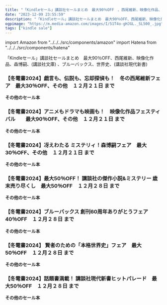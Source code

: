 ```yaml
---
title: "「Kindleセール」講談社セールまとめ　最大90％OFF　、西尾維新、映像化作品、森博嗣、小説 、ブルーバックス、世界史"
date: "2023-12-09 23:55:59"
description: "「Kindleセール」講談社セールまとめ　最大90％OFF、西尾維新、映像化作品、森博嗣、(講談社文庫) 、ブルーバックス、世界史、(講談社現代新書)"
ogpimage: "https://m.media-amazon.com/images/I/51T4o-gHJGL._SL500_.jpg"
tags: ["kindle sale"]
---
```

import Amazon from "../../../src/components/amazon"
import Hatena from "../../../src/components/hatena"

「Kindleセール」講談社セールまとめ　最大90％OFF、西尾維新、映像化作品、森博嗣、(講談社文庫) 、ブルーバックス、世界史、(講談社現代新書)




### 【冬電書2024】戯言も、伝説も、忘却探偵も！　冬の西尾維新フェア　最大30％OFF、その他　１２月２１日 まで


<Amazon asin="B0BQR591ZG" />



<Amazon asin="B0B38XSKWZ" />



<Amazon asin="B09R9LG37N" />


**その他のセール本**

<Hatena src="https://kyukyunyorituryo.github.io/kindle_sale/20231221s37233/" title=""/>

### 【冬電書2024】アニメもドラマも映画も！　映像化作品フェスティバル　　最大90％OFF、その他　１２月２１日 まで

<Amazon asin="B0CLKY7VFF" />



<Amazon asin="B0CJR69V8Y" />



<Amazon asin="B0CLKZ9FS7" />


**その他のセール本**

<Hatena src="https://kyukyunyorituryo.github.io/kindle_sale/20231221s37235/" title=""/>

### 【冬電書2024】冴えわたる ミステリィ！森博嗣フェア　最大30％OFF、その他　１２月２１日 まで


<Amazon asin="B009GXMFHI" />



<Amazon asin="B0CJR9B361" />



<Amazon asin="B0C9ZMT355" />


**その他のセール本**

<Hatena src="https://kyukyunyorituryo.github.io/kindle_sale/20231221s37224/" title=""/>

### 【冬電書2024】最大50％OFF！ 講談社の傑作小説&ミステリー 歳末売り尽くし　最大50％OFF　１２月２８日 まで


<Amazon asin="B0B5QPR2ND" />



<Amazon asin="B0BC8HZZZN" />



<Amazon asin="B009SM14DS" />


**その他のセール本**

<Hatena src="https://kyukyunyorituryo.github.io/kindle_sale/20231228s37274/" title=""/>

### 【冬電書2024】ブルーバックス 創刊60周年ありがとうフェア　40％OFF　１２月２８日 まで


<Amazon asin="B07CZCZ3RT" />



<Amazon asin="B06X6H7RPS" />



<Amazon asin="B0BTYBWFNK" />


**その他のセール本**

<Hatena src="https://kyukyunyorituryo.github.io/kindle_sale/20231228s37244/" title=""/>

### 【冬電書2024】 賢者のための「本格世界史」フェア　最大50％OFF　１２月２８日 まで


<Amazon asin="B014EO2FIC" />



<Amazon asin="B08MF3KYMS" />



<Amazon asin="B0BXL4DC1G" />


**その他のセール本**

<Hatena src="https://kyukyunyorituryo.github.io/kindle_sale/20231228s37243/" title=""/>

### 【冬電書2024】話題書満載！ 講談社現代新書ヒットパレード　最大50％OFF　１２月２８日 まで


<Amazon asin="B09TZYVDZZ" />



<Amazon asin="B009I7KOYS" />



<Amazon asin="B0BHWGDRRJ" />


**その他のセール本**

<Hatena src="https://kyukyunyorituryo.github.io/kindle_sale/20231228s37240/" title=""/>
